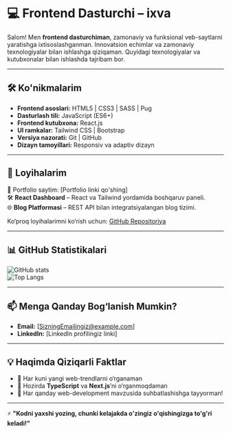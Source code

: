 # 💻 Frontend Dasturchi – ixva  

Salom! Men **frontend dasturchiman**, zamonaviy va funksional veb-saytlarni yaratishga ixtisoslashganman. Innovatsion echimlar va zamonaviy texnologiyalar bilan ishlashga qiziqaman. Quyidagi texnologiyalar va kutubxonalar bilan ishlashda tajribam bor. 

---

## 🛠️ Ko'nikmalarim
- **Frontend asoslari:** HTML5 | CSS3 | SASS | Pug  
- **Dasturlash tili:** JavaScript (ES6+)  
- **Frontend kutubxona:** React.js  
- **UI ramkalar:** Tailwind CSS | Bootstrap  
- **Versiya nazorati:** Git | GitHub  
- **Dizayn tamoyillari:** Responsiv va adaptiv dizayn  

---

## 📂 Loyihalarim
🚀 Portfolio saytim: [Portfolio linki qo'shing]  
🛠️ **React Dashboard** – React va Tailwind yordamida boshqaruv paneli.  
🌐 **Blog Platformasi** – REST API bilan integratsiyalangan blog tizimi.  

Ko‘proq loyihalarimni ko‘rish uchun: [GitHub Repositoriya](https://github.com/yourusername)  

---

## 📊 GitHub Statistikalari
![GitHub stats](https://github-readme-stats.vercel.app/api?username=yourusername&show_icons=true&theme=radical)  
![Top Langs](https://github-readme-stats.vercel.app/api/top-langs/?username=yourusername&layout=compact&theme=radical)  

---

## 📫 Menga Qanday Bog‘lanish Mumkin?
- **Email:** [SizningEmailingiz@example.com]  
- **LinkedIn:** [LinkedIn profilingiz linki]  

---

## 💡 Haqimda Qiziqarli Faktlar
- 🎯 Har kuni yangi web-trendlarni o‘rganaman  
- 🌱 Hozirda **TypeScript** va **Next.js**’ni o‘rganmoqdaman  
- 💬 Har qanday web-development mavzusida suhbatlashishga tayyorman!  

---

⚡ **"Kodni yaxshi yozing, chunki kelajakda o'zingiz o'qishingizga to'g'ri keladi!"**
